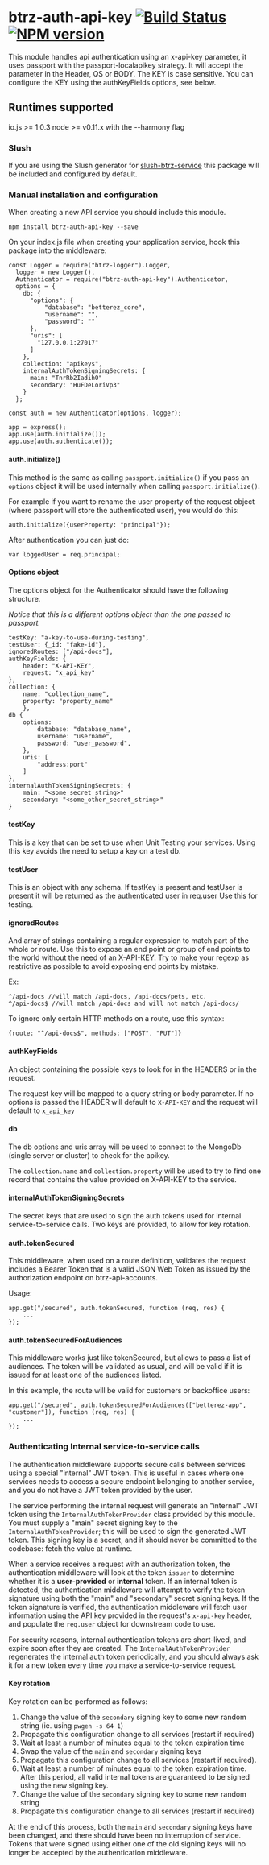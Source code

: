 # btrz-auth-api-key [![Build Status](https://secure.travis-ci.org/Betterez/btrz-auth-api-key.png?branch=master)](https://travis-ci.org/Betterez/btrz-auth-api-key) [![NPM version](https://badge-me.herokuapp.com/api/npm/btrz-auth-api-key.png)](http://badges.enytc.com/for/npm/btrz-auth-api-key)

This module handles api authentication using an x-api-key parameter, it uses passport with the passport-localapikey strategy.
It will accept the parameter in the Header, QS or BODY.
The KEY is case sensitive. 
You can configure the KEY using the authKeyFields options, see below.

## Runtimes supported

io.js >= 1.0.3
node >= v0.11.x with the --harmony flag

### Slush

If you are using the Slush generator for [slush-btrz-service](https://www.npmjs.com/package/slush-btrz-service) this package will be included and configured by default.

### Manual installation and configuration

When creating a new API service you should include this module.

    npm install btrz-auth-api-key --save

On your index.js file when creating your application service, hook this package into the middleware:

    const Logger = require("btrz-logger").Logger,
      logger = new Logger(),
      Authenticator = require("btrz-auth-api-key").Authenticator,
      options = {
        db: {
          "options": {
              "database": "betterez_core",
              "username": "",
              "password": ""
          },
          "uris": [
            "127.0.0.1:27017"
          ]
        }, 
        collection: "apikeys",
        internalAuthTokenSigningSecrets: {
          main: "TnrRb2IadihO"
          secondary: "HuFDeLoriVp3"
        }
      };
    
    const auth = new Authenticator(options, logger);
    
    app = express();
    app.use(auth.initialize());
    app.use(auth.authenticate());

#### auth.initialize()

This method is the same as calling `passport.initialize()` if you pass an `options` object it will be used internally when calling `passport.initialize()`.

For example if you want to rename the user property of the request object (where passport will store the authenticated user), you would do this:

    auth.initialize({userProperty: "principal"});

After authentication you can just do:

    var loggedUser = req.principal;

#### Options object

The options object for the Authenticator should have the following structure.

_Notice that this is a different options object than the one passed to passport._ 

    testKey: "a-key-to-use-during-testing",
    testUser: {_id: "fake-id"},
    ignoredRoutes: ["/api-docs"],
    authKeyFields: {
        header: "X-API-KEY",
        request: "x_api_key"
    },
    collection: {
        name: "collection_name",
        property: "property_name"
        },
    db {
        options:
            database: "database_name",
            username: "username",
            password: "user_password",
        },
        uris: [
            "address:port"
        ]
    },
    internalAuthTokenSigningSecrets: {
        main: "<some_secret_string>"
        secondary: "<some_other_secret_string>"
    }
    

#### testKey

This is a key that can be set to use when Unit Testing your services. Using this key avoids the need to setup a key on a test db. 

#### testUser

This is an object with any schema. If testKey is present and testUser is present it will be returned as the authenticated user in req.user
Use this for testing.

#### ignoredRoutes

And array of strings containing a regular expression to match part of the whole or route. Use this to expose an end point or group of end points to the world without the need of an X-API-KEY. Try to make your regexp as restrictive as possible to avoid exposing end points by mistake.

Ex: 

    ^/api-docs //will match /api-docs, /api-docs/pets, etc.
    ^/api-docs$ //will match /api-docs and will not match /api-docs/

To ignore only certain HTTP methods on a route, use this syntax:

    {route: "^/api-docs$", methods: ["POST", "PUT"]}

#### authKeyFields

An object containing the possible keys to look for in the HEADERS or in the request.

The request key will be mapped to a query string or body parameter. If no options is passed the HEADER will default to `X-API-KEY` and the request will default to `x_api_key`

#### db

The db options and uris array will be used to connect to the MongoDb (single server or cluster) to check for the apikey.

The `collection.name` and `collection.property` will be used to try to find one record that contains the value provided on X-API-KEY to the service.

#### internalAuthTokenSigningSecrets

The secret keys that are used to sign the auth tokens used for internal service-to-service calls.  Two keys are provided, to allow for key rotation.

#### auth.tokenSecured

This middleware, when used on a route definition, validates the request includes a Bearer Token that is a valid JSON Web Token as issued by the authorization endpoint on btrz-api-accounts.

Usage:

    app.get("/secured", auth.tokenSecured, function (req, res) {
        ...
    });


#### auth.tokenSecuredForAudiences

This middleware works just like tokenSecured, but allows to pass a list of audiences. The token will be validated as usual, and will be valid if it is issued for at least one of the audiences listed.

In this example, the route will be valid for customers or backoffice users:

    app.get("/secured", auth.tokenSecuredForAudiences(["betterez-app", "customer"]), function (req, res) {
        ...
    });

### Authenticating Internal service-to-service calls

The authentication middleware supports secure calls between services using a special "internal" JWT token.  This is useful in cases where one services needs to access a secure endpoint belonging to another service, and you do not have a JWT token provided by the user.

The service performing the internal request will generate an "internal" JWT token using the `InternalAuthTokenProvider` class provided by this module.  You must supply a "main" secret signing key to the `InternalAuthTokenProvider`; this will be used to sign the generated JWT token.  This signing key is a secret, and it should never be committed to the codebase: fetch the value at runtime.

When a service receives a request with an authorization token, the authentication middleware will look at the token `issuer` to determine whether it is a __user-provided__ or __internal__ token.  If an internal token is detected, the authentication middleware will attempt to verify the token signature using both the "main" and "secondary" secret signing keys.  If the token signature is verified, the authentication middleware will fetch user information using the API key provided in the request's `x-api-key` header, and populate the `req.user` object for downstream code to use.

For security reasons, internal authentication tokens are short-lived, and expire soon after they are created.  The `InternalAuthTokenProvider` regenerates the internal auth token periodically, and you should always ask it for a new token every time you make a service-to-service request.

#### Key rotation

Key rotation can be performed as follows:

1. Change the value of the `secondary` signing key to some new random string (ie. using `pwgen -s 64 1`)
2. Propagate this configuration change to all services (restart if required)
3. Wait at least a number of minutes equal to the token expiration time
4. Swap the value of the `main` and `secondary` signing keys
5. Propagate this configuration change to all services (restart if required).
6. Wait at least a number of minutes equal to the token expiration time.  After this period, all valid internal tokens are guaranteed to be signed using the new signing key.
7. Change the value of the `secondary` signing key to some new random string
8. Propagate this configuration change to all services (restart if required)

At the end of this process, both the `main` and `secondary` signing keys have been changed, and there should have been no interruption of service.  Tokens that were signed using either one of the old signing keys will no longer be accepted by the authentication middleware.
